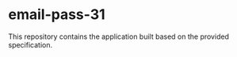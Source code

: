 # email-pass-31

This repository contains the application built based on the provided specification.
